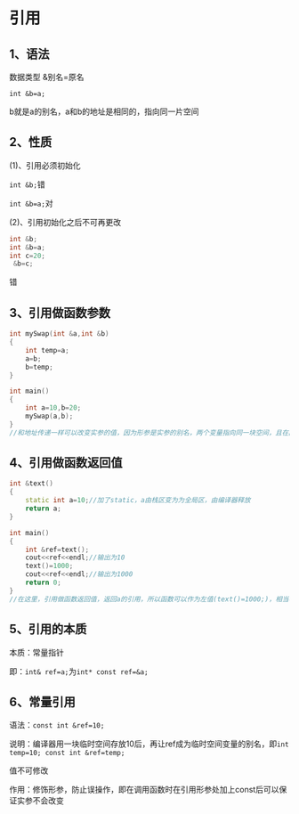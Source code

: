 # 引用

## 1、语法

数据类型 &别名=原名

`int &b=a;`

b就是a的别名，a和b的地址是相同的，指向同一片空间

## 2、性质

(1)、引用必须初始化

`int &b;`错

`int &b=a;`对

(2)、引用初始化之后不可再更改

```c++
int &b;
int &b=a;
int c=20;
 &b=c;
```

错

## 3、引用做函数参数

```c++
int mySwap(int &a,int &b)
{
    int temp=a;
    a=b;
    b=temp;
}

int main()
{
    int a=10,b=20;
    mySwap(a,b);
}
//和地址传递一样可以改变实参的值，因为形参是实参的别名，两个变量指向同一块空间，且在函数中不用像地址传递一样解引用参数
```

## 4、引用做函数返回值

```cpp
int &text()
{
    static int a=10;//加了static，a由栈区变为为全局区，由编译器释放
    return a;
}

int main()
{
    int &ref=text();
    cout<<ref<<endl;//输出为10
    text()=1000;
    cout<<ref<<endl;//输出为1000
    return 0;
}
//在这里，引用做函数返回值，返回a的引用，所以函数可以作为左值(text()=1000;)，相当与对a赋值
```

## 5、引用的本质

本质：常量指针

即：`int& ref=a;`为`int* const ref=&a;`

## 6、常量引用

语法：`const int &ref=10;`

说明：编译器用一块临时空间存放10后，再让ref成为临时空间变量的别名，即`int temp=10; const int &ref=temp;`

值不可修改

作用：修饰形参，防止误操作，即在调用函数时在引用形参处加上const后可以保证实参不会改变
